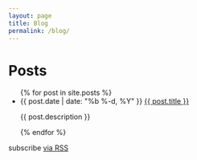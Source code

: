 ```yaml
---
layout: page
title: Blog
permalink: /blog/
---
```


<div class="home">

  <h1>Posts</h1>

  <ul class="posts">
    {% for post in site.posts %}
      <li>
        <span class="post-date">{{ post.date | date: "%b %-d, %Y" }}</span>
        <a class="post-link" href="{{ post.url | prepend: site.baseurl }}">{{ post.title }}</a>
        <p>{{ post.description }}<p>
      </li>
    {% endfor %}
  </ul>

  <p class="rss-subscribe">subscribe <a href="{{ "/feed.xml" | prepend: site.baseurl }}">via RSS</a></p>

</div>

